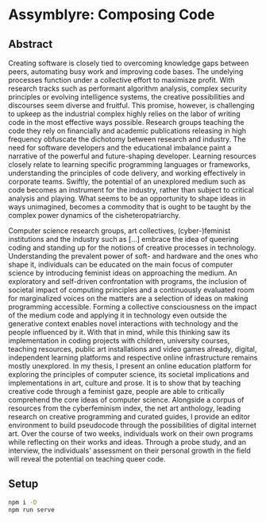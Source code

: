# Assymblyre: Composing Code

## Abstract
Creating software is closely tied to overcoming knowledge gaps between peers, automating busy work and improving code bases. The undelying processes function under a collective effort to maximisze profit. With research tracks such as performant algorithm analysis, complex security principles or evolving intelligence systems, the creative possibilities and discourses seem diverse and fruitful. This promise, however, is challenging to upkeep as the industrial complex highly relies on the labor of writing code in the most effective ways possible. Research groups teaching the code they rely on financially and academic publications releasing in high frequency obfuscate the dichotomy between research and industry. The need for software developers and the educational imbalance paint a narrative of the powerful and future-shaping developer. Learning resources closely relate to learning specific programming languages or frameworks, understanding the principles of code delivery, and working effectively in corporate teams. Swiftly, the potential of an unexplored medium such as code becomes an instrument for the industry, rather than subject to critical analysis and playing. What seems to be an opportunity to shape ideas in ways unimagined, becomes a commodity that is ought to be taught by the complex power dynamics of the cisheteropatriarchy. 

Computer science research groups, art collectives, (cyber-)feminist institutions and the industry such as [...] embrace the idea of queering coding and standing up for the notions of creative processes in technology. Understanding the prevalent power of soft- and hardware and the ones who shape it, individuals can be educated on the main focus of computer science by introducing feminist ideas on approaching the medium. An exploratory and self-driven confrontation with programs, the inclusion of societal impact of computing principles and a continuously evaluated room for marginalized voices on the matters are a selection of ideas on making programming accessible. Forming a collective consciousness on the impact of the medium code and applying it in technology even outside the generative context enables novel interactions with technology and the people influenced by it. With that in mind, while this thinking saw its implementation in coding projects with children, university courses, teaching resources, public art installations and video games already, digital, independent learning platforms and respective online infrastructure remains mostly unexplored.
In my thesis, I present an online education platform for exploring the principles of computer science, its societal implications and implementations in art, culture and prose. It is to show that by teaching creative code through a feminist gaze, people are able to critically comprehend the core ideas of computer science. Alongside a corpus of resources from the cyberfeminism index, the net art anthology, leading research on creative programming and curated guides, I provide an editor environment to build pseudocode through the possibilities of digital internet art. Over the course of two weeks, individuals work on their own programs while reflecting on their works and ideas. Through a probe study, and an interview, the individuals' assessment on their personal growth in the field will reveal the potential on teaching queer code.

## Setup
```bash
npm i -D
npm run serve
```
